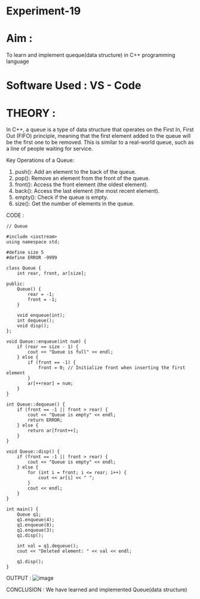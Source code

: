 # Experiment-19

# Aim :
To learn and implement queque(data structure) in C++ programming language

# Software Used : VS - Code 

# THEORY :
In C++, a queue is a type of data structure that operates on the First In, First Out (FIFO) principle, meaning that the first element added to the queue will be the first one to be removed. This is similar to a real-world queue, such as a line of people waiting for service.

Key Operations of a Queue:
1. push(): Add an element to the back of the queue.
2. pop(): Remove an element from the front of the queue.
3. front(): Access the front element (the oldest element).
4. back(): Access the last element (the most recent element).
5. empty(): Check if the queue is empty.
6. size(): Get the number of elements in the queue.

CODE :
```
// Queue

#include <iostream>
using namespace std;

#define size 5
#define ERROR -9999

class Queue {
    int rear, front, ar[size];

public:
    Queue() {
        rear = -1;
        front = -1;
    }

    void enqueue(int);
    int dequeue();
    void disp();
};

void Queue::enqueue(int num) {
    if (rear == size - 1) {
        cout << "Queue is full" << endl;
    } else {
        if (front == -1) {
            front = 0; // Initialize front when inserting the first element
        }
        ar[++rear] = num;
    }
}

int Queue::dequeue() {
    if (front == -1 || front > rear) {
        cout << "Queue is empty" << endl;
        return ERROR;
    } else {
        return ar[front++];
    }
}

void Queue::disp() {
    if (front == -1 || front > rear) {
        cout << "Queue is empty" << endl;
    } else {
        for (int i = front; i <= rear; i++) {
            cout << ar[i] << " ";
        }
        cout << endl;
    }
}

int main() {
    Queue q1;
    q1.enqueue(4);
    q1.enqueue(8);
    q1.enqueue(3);
    q1.disp();
    
    int val = q1.dequeue();
    cout << "Deleted element: " << val << endl;
    
    q1.disp();
}

```
OUTPUT :
![image](https://github.com/user-attachments/assets/90d50787-368b-460d-832b-bcaad4511f40)


CONCLUSION : We have learned and implemented Queue(data structure) 
